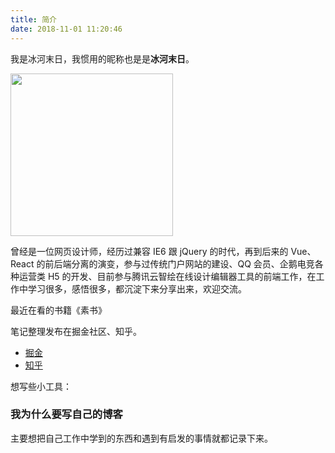 ```yaml
---
title: 简介
date: 2018-11-01 11:20:46
---
```


我是冰河末日，我惯用的昵称也是是**冰河末日**。

<img style="height:auto;" alt="" width="260" height="260"  src="https://avatars.githubusercontent.com/u/18565436?v=4">

曾经是一位网页设计师，经历过兼容 IE6 跟 jQuery 的时代，再到后来的 Vue、React 的前后端分离的演变，参与过传统门户网站的建设、QQ 会员、企鹅电竞各种运营类 H5 的开发、目前参与腾讯云智绘在线设计编辑器工具的前端工作，在工作中学习很多，感悟很多，都沉淀下来分享出来，欢迎交流。

最近在看的书籍《素书》

笔记整理发布在掘金社区、知乎。

- [掘金](https://juejin.cn/user/26044007449390)
- [知乎](https://www.zhihu.com/people/liao-jun-hao-15-42)

想写些小工具：

### 我为什么要写自己的博客

主要想把自己工作中学到的东西和遇到有启发的事情就都记录下来。
